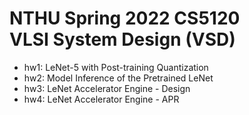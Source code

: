 # NTHU Spring 2022 CS5120 </br> VLSI System Design (VSD)
- hw1: LeNet-5 with Post-training Quantization
- hw2: Model Inference of the Pretrained LeNet
- hw3: LeNet Accelerator Engine - Design
- hw4: LeNet Accelerator Engine - APR
